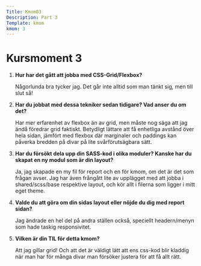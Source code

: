 ```yaml
---
Title: Kmom03
Description: Part 3
Template: kmom
kmom: 3
---
```


Kursmoment 3
==================

1. **Hur har det gått att jobba med CSS-Grid/Flexbox?**

    Någorlunda bra tycker jag. Det går inte alltid som man tänkt sig, men till slut så!

2. **Har du jobbat med dessa tekniker sedan tidigare? Vad anser du om det?**

    Har mer erfarenhet av flexbox än av grid, men måste nog säga att jag ändå föredrar grid faktiskt. Betydligt lättare att få enhetliga avstånd över hela sidan, jämfört med flexbox där marginaler och paddings kan påverka bredden på divar på lite svårförutsägbara sätt.

3. **Har du försökt dela upp din SASS-kod i olika moduler? Kanske har du skapat en ny modul som är din layout?**

    Ja, jag skapade en my fil för report och en för kmom, om det är det som frågan avser. Jag har även frångått lite av upplägget med att jobba i shared/scss/base respektive layout, och kör allt i filerna som ligger i mitt eget theme.

4. **Valde du att göra om din sidas layout eller nöjde du dig med report sidan?**

    Jag ändrade en hel del på andra ställen också, speciellt headern/menyn som hade taskig responsivitet.

5. **Vilken är din TIL för detta kmom?**

    Att jag gillar grid! Och att det är väldigt lätt att ens css-kod blir kladdig när man har för många divar man försöker justera för att få allt rätt.
